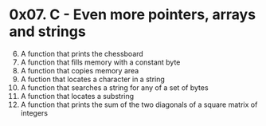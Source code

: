 # 0x07. C - Even more pointers, arrays and strings
6. A function that prints the chessboard
0. A function that fills memory with a constant byte
1. A function that copies memory area
2. A fuction that locates a character in a string
4. A function that searches a string for any of a set of bytes
5. A function that locates a substring
7. A function that prints the sum of the two diagonals of a square matrix of integers
